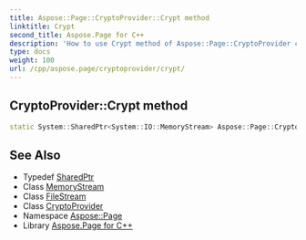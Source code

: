 ```yaml
---
title: Aspose::Page::CryptoProvider::Crypt method
linktitle: Crypt
second_title: Aspose.Page for C++
description: 'How to use Crypt method of Aspose::Page::CryptoProvider class in C++.'
type: docs
weight: 100
url: /cpp/aspose.page/cryptoprovider/crypt/
---
```

## CryptoProvider::Crypt method




```cpp
static System::SharedPtr<System::IO::MemoryStream> Aspose::Page::CryptoProvider::Crypt(System::SharedPtr<System::IO::FileStream> fsStream, bool encrypt=true)
```

## See Also

* Typedef [SharedPtr](../../../system/sharedptr/)
* Class [MemoryStream](../../../system.io/memorystream/)
* Class [FileStream](../../../system.io/filestream/)
* Class [CryptoProvider](../)
* Namespace [Aspose::Page](../../)
* Library [Aspose.Page for C++](../../../)
